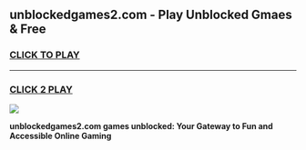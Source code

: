 
## unblockedgames2.com - Play Unblocked Gmaes & Free
<h3>
<a href="https://news.freeplayer.one?title=unblockedgames2.com&ref=23F">CLICK TO PLAY</a></h3>
<hr>

<h3>
<a href="https://news.freeplayer.one?title=unblockedgames2.com&ref=23F">CLICK 2 PLAY</a>
  
</h3>

<a href="https://news.freeplayer.one?title=unblockedgames2.com&ref=23F/"><img src="https://clearcache.store/games.png"></a>


**unblockedgames2.com games unblocked: Your Gateway to Fun and Accessible Online Gaming**
